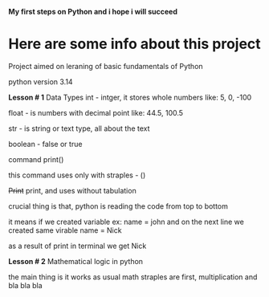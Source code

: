 **My first steps on Python and i hope i will succeed**
# Here are some info about this project
Project aimed on leraning of basic fundamentals of Python 


python version 3.14 

**Lesson # 1**
Data Types
int - intger, it stores whole numbers like: 5, 0, -100 

float - is numbers with decimal point like: 44.5, 100.5

str - is string or text type, all about the text

boolean - false or true

command print()

this command uses only with straples - ()

~~Print~~ print, and uses without tabulation 

crucial thing is that, python is reading the code from top to bottom 

it means if we created variable ex: name = john and on the next line we created same virable name = Nick

as a result of print in terminal we get Nick


**Lesson # 2** 
Mathematical logic in python

the main thing is it works as usual math straples are first, multiplication and bla bla bla 



